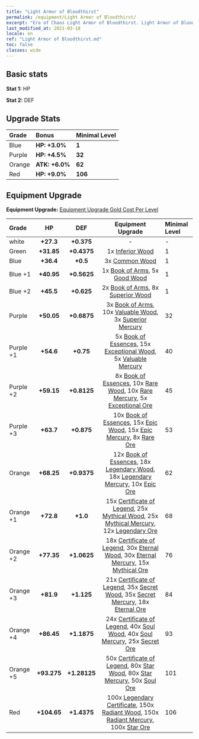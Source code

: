 ```yaml
---
title: "Light Armor of Bloodthirst"
permalink: /equipment/Light Armor of Bloodthirst/
excerpt: "Era of Chaos Light Armor of Bloodthirst. Light Armor of Bloodthirst"
last_modified_at: 2021-03-18
locale: en
ref: "Light Armor of Bloodthirst.md"
toc: false
classes: wide
---
```


## Basic stats
 **Stat 1:** HP

 **Stat 2:** DEF

## Upgrade Stats

  |     Grade    |   Bonus | Minimal Level | 
  |:-------------|:--------|:--------------| 
  | Blue | **HP: +3.0%** | **1** | 
  | Purple | **HP: +4.5%** | **32** | 
  | Orange | **ATK: +6.0%** | **62** | 
  | Red | **HP: +9.0%** | **106** | 


## Equipment Upgrade
 **Equipment Upgrade:** [Equipment Upgrade Gold Cost Per Level](/equipment/EquipmentUpgradeCostPerLevel/) 

  |          Grade      | HP | DEF | Equipment Upgrade | Minimal Level |
  |:--------------------|:---------:|:---------:|:----------------:|:--------------|
  | white | **+27.3** | **+0.375** | - | - |
  | Green | **+31.85** | **+0.4375** | 1x [Inferior Wood](/Items/mat_1/) | 1 |
  | Blue | **+36.4** | **+0.5** | 3x [Common Wood](/Items/mat_7/) | 1 |
  | Blue +1 | **+40.95** | **+0.5625** | 1x [Book of Arms](/Items/mat_18/), 5x [Good Wood](/Items/mat_13/) | 1 |
  | Blue +2 | **+45.5** | **+0.625** | 2x [Book of Arms](/Items/mat_25/), 8x [Superior Wood](/Items/mat_20/) | 1 |
  | Purple | **+50.05** | **+0.6875** | 3x [Book of Arms](/Items/mat_32/), 10x [Valuable Wood](/Items/mat_27/), 3x [Superior Mercury](/Items/mat_21/) | 32 |
  | Purple +1 | **+54.6** | **+0.75** | 5x [Book of Essences](/Items/mat_39/), 15x [Exceptional Wood](/Items/mat_34/), 5x [Valuable Mercury](/Items/mat_28/) | 40 |
  | Purple +2 | **+59.15** | **+0.8125** | 8x [Book of Essences](/Items/mat_46/), 10x [Rare Wood](/Items/mat_41/), 10x [Rare Mercury](/Items/mat_42/), 5x [Exceptional Ore](/Items/mat_33/) | 45 |
  | Purple +3 | **+63.7** | **+0.875** | 10x [Book of Essences](/Items/mat_53/), 15x [Epic Wood](/Items/mat_48/), 15x [Epic Mercury](/Items/mat_49/), 8x [Rare Ore](/Items/mat_40/) | 53 |
  | Orange | **+68.25** | **+0.9375** | 12x [Book of Essences](/Items/mat_60/), 18x [Legendary Wood](/Items/mat_55/), 18x [Legendary Mercury](/Items/mat_56/), 10x [Epic Ore](/Items/mat_47/) | 62 |
  | Orange +1 | **+72.8** | **+1.0** | 15x [Certificate of Legend](/Items/mat_67/), 25x [Mythical Wood](/Items/mat_62/), 25x [Mythical Mercury](/Items/mat_63/), 12x [Legendary Ore](/Items/mat_54/) | 68 |
  | Orange +2 | **+77.35** | **+1.0625** | 18x [Certificate of Legend](/Items/mat_74/), 30x [Eternal Wood](/Items/mat_69/), 30x [Eternal Mercury](/Items/mat_70/), 15x [Mythical Ore](/Items/mat_61/) | 76 |
  | Orange +3 | **+81.9** | **+1.125** | 21x [Certificate of Legend](/Items/mat_81/), 35x [Secret Wood](/Items/mat_76/), 35x [Secret Mercury](/Items/mat_77/), 18x [Eternal Ore](/Items/mat_68/) | 84 |
  | Orange +4 | **+86.45** | **+1.1875** | 24x [Certificate of Legend](/Items/mat_88/), 40x [Soul Wood](/Items/mat_83/), 40x [Soul Mercury](/Items/mat_84/), 25x [Secret Ore](/Items/mat_75/) | 93 |
  | Orange +5 | **+93.275** | **+1.28125** | 50x [Certificate of Legend](/Items/mat_95/), 80x [Star Wood](/Items/mat_90/), 80x [Star Mercury](/Items/mat_91/), 50x [Soul Ore](/Items/mat_82/) | 101 |
  | Red | **+104.65** | **+1.4375** | 100x [Legendary Certificate](/Items/mat_102/), 150x [Radiant Wood](/Items/mat_97/), 150x [Radiant Mercury](/Items/mat_98/), 100x [Star Ore](/Items/mat_89/) | 106 |

